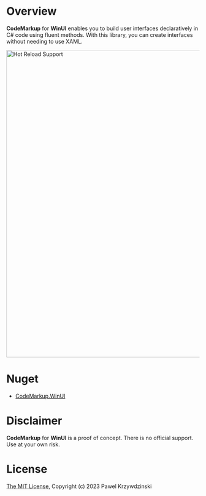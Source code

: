 # Overview

__CodeMarkup__ for __WinUI__ enables you to build user interfaces declaratively in C# code using fluent methods. With this library, you can create interfaces without needing to use XAML.

<img src="https://github.com/idexus/CodeMarkup.WinUI/raw/main/doc/assets/gallery.jpg" alt="Hot Reload Support" width="800" border="0" />

# Nuget

- [CodeMarkup.WinUI](https://www.nuget.org/packages/CodeMarkup.WinUI)

# Disclaimer

__CodeMarkup__ for __WinUI__ is a proof of concept. There is no official support. Use at your own risk.

# License 

[The MIT License](LICENSE), Copyright (c) 2023 Pawel Krzywdzinski

